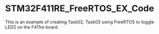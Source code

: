 # STM32F411RE_FreeRTOS_EX_Code
This is an example of creating Task02, Task03 using FreeRTOS to toggle LED2 on the F411re board.
